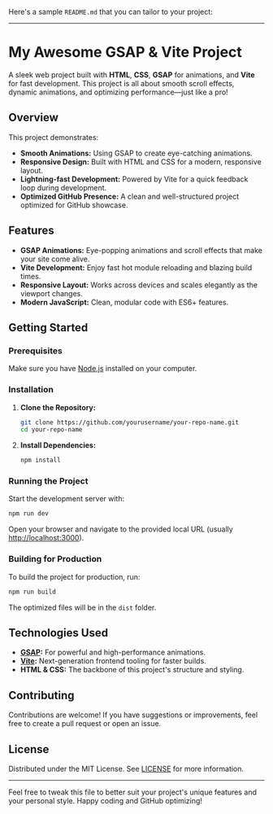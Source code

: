 Here's a sample `README.md` that you can tailor to your project:

---

# My Awesome GSAP & Vite Project

A sleek web project built with **HTML**, **CSS**, **GSAP** for animations, and **Vite** for fast development. This project is all about smooth scroll effects, dynamic animations, and optimizing performance—just like a pro!

## Overview

This project demonstrates:
- **Smooth Animations:** Using GSAP to create eye-catching animations.
- **Responsive Design:** Built with HTML and CSS for a modern, responsive layout.
- **Lightning-fast Development:** Powered by Vite for a quick feedback loop during development.
- **Optimized GitHub Presence:** A clean and well-structured project optimized for GitHub showcase.

## Features

- **GSAP Animations:** Eye-popping animations and scroll effects that make your site come alive.
- **Vite Development:** Enjoy fast hot module reloading and blazing build times.
- **Responsive Layout:** Works across devices and scales elegantly as the viewport changes.
- **Modern JavaScript:** Clean, modular code with ES6+ features.

## Getting Started

### Prerequisites

Make sure you have [Node.js](https://nodejs.org/) installed on your computer.

### Installation

1. **Clone the Repository:**

   ```bash
   git clone https://github.com/yourusername/your-repo-name.git
   cd your-repo-name
   ```

2. **Install Dependencies:**

   ```bash
   npm install
   ```

### Running the Project

Start the development server with:

```bash
npm run dev
```

Open your browser and navigate to the provided local URL (usually [http://localhost:3000](http://localhost:3000)).

### Building for Production

To build the project for production, run:

```bash
npm run build
```

The optimized files will be in the `dist` folder.

## Technologies Used

- **[GSAP](https://greensock.com/gsap/):** For powerful and high-performance animations.
- **[Vite](https://vitejs.dev/):** Next-generation frontend tooling for faster builds.
- **HTML & CSS:** The backbone of this project's structure and styling.

## Contributing

Contributions are welcome! If you have suggestions or improvements, feel free to create a pull request or open an issue.

## License

Distributed under the MIT License. See [LICENSE](LICENSE) for more information.

---

Feel free to tweak this file to better suit your project's unique features and your personal style. Happy coding and GitHub optimizing!
